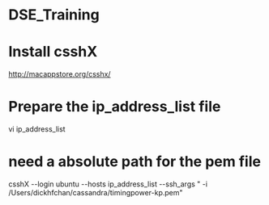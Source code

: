 # DSE_Training

# 

# Install csshX
http://macappstore.org/csshx/

# Prepare the ip_address_list file
vi ip_address_list


# need a absolute path for the pem file
csshX --login ubuntu --hosts ip_address_list --ssh_args " -i /Users/dickhfchan/cassandra/timingpower-kp.pem"



